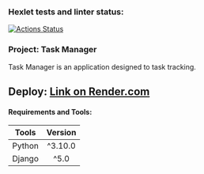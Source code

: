 ### Hexlet tests and linter status:
[![Actions Status](https://github.com/coder108-gh/python-project-52/actions/workflows/hexlet-check.yml/badge.svg)](https://github.com/coder108-gh/python-project-52/actions)


### Project: Task Manager

Task Manager is an application designed to task tracking.


## Deploy: [Link on Render.com](https://python-project-52-w6ey.onrender.com)

#### Requirements and Tools:

|     Tools      | Version |
|:--------------:|:-------:|
|     Python     | ^3.10.0 |
|     Django     |  ^5.0   |



